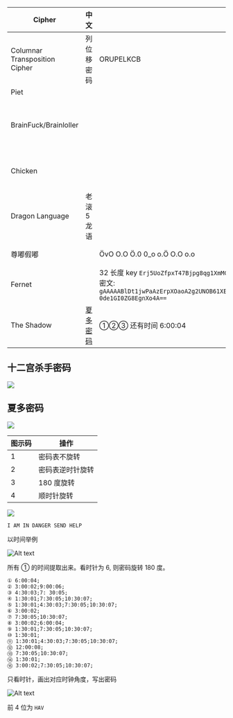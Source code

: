 | Cipher                        | 中文                                   | 密文                                                                                                                                                                         | 有 Key | 明文                                      | Link                                                                                                  |
| ----------------------------- | -------------------------------------- | ---------------------------------------------------------------------------------------------------------------------------------------------------------------------------- | ------ | ----------------------------------------- | ----------------------------------------------------------------------------------------------------- |
| Columnar Transposition Cipher | 列位移密码                             | ORUPELKCB                                                                                                                                                                    | CAP    | POKERCLUB                                 |                                                                                                       |
| Piet                          |                                        |                                                                                                                                                                              |        | ![](imgs/misc_steg_piet.gif)              | [Link](https://www.bertnase.de/npiet/npiet-execute.php)                                               |
| BrainFuck/Brainloller         |                                        |                                                                                                                                                                              |        | ![](imgs/misc_steg_Brainloller.png)       | bftools.exe decode brainloller 1.png --output 1.txt                                                   |
| Chicken                       |                                        |                                                                                                                                                                              |        | Chicken Chicken Chicken Chicken           | [link](https://kyrita.top/%E5%A6%82%E4%BD%95%E4%BC%98%E9%9B%85%E5%9C%B0%E8%BE%93%E5%87%BAHelloWorld/) |
| Dragon Language               | 老滚 5 龙语                            |                                                                                                                                                                              |        | ![](imgs/misc_Cipher_dragon_language.png) |                                                                                                       |
| 尊嘟假嘟                      |                                        | ÖvO O.O Ö.0 0_o o.Ö O.O o.o                                                                                                                                                  |        | Hello                                     | [尊嘟假嘟翻译器 O.o](https://zdjd.vercel.app/)                                                        |
| Fernet                        |                                        | 32 长度 key `Erj5UoZfpxT47Bjpg8qg1XmMCKZyKBj1bJ0otszVZPk=`<br />密文: `gAAAAABlDt1jwPaAzErpXOaoA2g2UNOB61XEeNcjDUixY0Xs1B7MDiiNzKxQtx3Pvvsqed97WqMCZbKO-0de1GI0ZG8EgnXo4A==` |        | flag{123}<br />特点 gAAAA                 |                                                                                                       |
| The Shadow                    | [夏多密码](#夏多密码) <img width=400/> | ①②③ 还有时间 6:00:04                                                                                                                                                         |

## 十二宫杀手密码

![](imgs/Misc_Cipher_十二宫杀手密码.jpg)

## 夏多密码

<img src="imgs/Misc_Cipher_Shadow.png" style="background:#fff;">

| 图示码 | 操作             |
| ------ | ---------------- |
| 1      | 密码表不旋转     |
| 2      | 密码表逆时针旋转 |
| 3      | 180 度旋转       |
| 4      | 顺时针旋转       |

<img src="imgs/Misc_Cipher_Shadow_eg1.webp" style="background:#fff;">

`I AM IN DANGER SEND HELP`

以时间举例

![Alt text](imgs/Misc_Cipher_Shadow_eg2_mima.jpg)

所有 ① 的时间提取出来。看时针为 6, 则密码旋转 180 度。

```
① 6:00:04;
② 3:00:02;9:00:06;
③ 4:30:03;7: 30:05;
④ 1:30:01;7:30:05;10:30:07;
⑤ 1:30:01;4:30:03;7:30:05;10:30:07;
⑥ 3:00:02;
⑦ 7:30:05;10:30:07;
⑧ 3:00:02;6:00:04;
⑨ 1:30:01;7:30:05;10:30:07;
⑩ 1:30:01;
⑪ 1:30:01;4:30:03;7:30:05;10:30:07;
⑫ 12:00:08;
⑬ 7:30:05;10:30:07;
⑭ 1:30:01;
⑮ 3:00:02;7:30:05;10:30:07;
```

只看时针，画出对应时钟角度，写出密码

![Alt text](imgs/Misc_Cipher_Shadow_eg2.png)

前 4 位为 `HAV`
